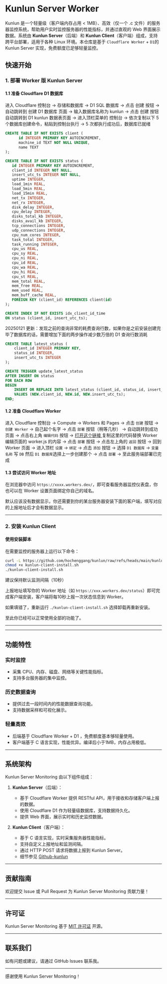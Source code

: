 # Kunlun Server Worker

Kunlun 是一个轻量级（客户端内存占用 < 1MB）、高效（仅一个 .c 文件）的服务器监控系统，帮助用户实时监控服务器的性能指标，并通过直观的 Web 界面展示数据。系统由 **Kunlun Server**（后端）和 **Kunlun Client**（客户端）组成，支持跨平台部署，适用于各种 Linux 环境。本仓库是基于 `Cloudflare Worker` + `D1`的 Kunlun Server 实现，免费额度已足够轻量监控。

## 快速开始

### 1. 部署 Worker 版 Kunlun Server

#### 1.1 准备 Cloudflare D1 数据库
进入 Cloudflare 控制台 -> 存储和数据库 -> D1 SQL 数据库 -> 点击 创建 按钮 ->
自动跳转到 创建 D1 数据库 页面 -> 输入数据库名称为 kunlun  -> 点击 创建 按钮
自动跳转到 D1 kunlun 数据表页面 -> 进入顶栏菜单的 控制台 -> 依次复制以下 5 个数据库创建命令，粘贴到控制台执行 -> 5 次都执行成功后，数据库已就绪

```SQL
CREATE TABLE IF NOT EXISTS client (
      id INTEGER PRIMARY KEY AUTOINCREMENT,
      machine_id TEXT NOT NULL UNIQUE,
      name TEXT
);
```

```SQL
CREATE TABLE IF NOT EXISTS status (
   id INTEGER PRIMARY KEY AUTOINCREMENT,
   client_id INTEGER NOT NULL, 
   insert_utc_ts INTEGER NOT NULL, 
   uptime INTEGER, 
   load_1min REAL, 
   load_5min REAL, 
   load_15min REAL, 
   net_tx INTEGER, 
   net_rx INTEGER, 
   disk_delay INTEGER, 
   cpu_delay INTEGER, 
   disks_total_kb INTEGER, 
   disks_avail_kb INTEGER, 
   tcp_connections INTEGER, 
   udp_connections INTEGER, 
   cpu_num_cores INTEGER, 
   task_total INTEGER, 
   task_running INTEGER, 
   cpu_us REAL, 
   cpu_sy REAL, 
   cpu_ni REAL, 
   cpu_id REAL, 
   cpu_wa REAL, 
   cpu_hi REAL, 
   cpu_st REAL, 
   mem_total REAL, 
   mem_free REAL, 
   mem_used REAL, 
   mem_buff_cache REAL, 
   FOREIGN KEY (client_id) REFERENCES client(id)
);
```


```SQL
CREATE INDEX IF NOT EXISTS idx_client_id_time
ON status (client_id, insert_utc_ts);
```


20250121 更新：发现之前的查询非常的耗费查询行数，如果你是之前安装创建完毕了数据库的话，需要增加下面的两步操作减少数万倍的 D1 查询行数消耗

```SQL
CREATE TABLE latest_status (
    client_id INTEGER PRIMARY KEY,
    status_id INTEGER,
    insert_utc_ts INTEGER
);
```


```SQL
CREATE TRIGGER update_latest_status
AFTER INSERT ON status
FOR EACH ROW
BEGIN
    INSERT OR REPLACE INTO latest_status (client_id, status_id, insert_utc_ts)
    VALUES (NEW.client_id, NEW.id, NEW.insert_utc_ts);
END;
```



#### 1.2 准备 Cloudflare Worker

进入 Cloudflare 控制台 -> Compute -> Workers 和 Pages -> 点击 `创建` 按钮 -> `创建 Worker` -> 自己起个名字 -> 点击 `部署` 按钮（稍等几秒） -> 自动跳转到成功页面 -> 点击右上角 `编辑代码` 按钮 -> [打开这个链接 ](https://github.com/hochenggang/kunlun-server-worker/blob/main/kunlun.worker.js)复制这里的代码替换 Worker 编辑页面的 worker.js 的内容 -> 点击 `部署` 按钮 -> 点击左上角的 `返回` 按钮 -> 回到 Worker 页面 -> 进入顶栏 `设置` -> `绑定` -> 点击 `添加` 按钮 -> 选择 `D1 数据库` -> `变量名称` 写 `DB`  然后 `D1 数据库`选择上一步创建那个 -> 点击 `部署` ->  至此服务端部署已完成


#### 1.3 尝试访问 Worker 地址

在浏览器中访问 `https://xxxx.workers.dev/`，即可查看服务器监控仪表盘，你也可以在 Worker 设置页面绑定你自己的域名。

默认应该没有数据显示，你还需要到你的某台服务器安装下面的客户端，填写对应的上报地址后才会有数据显示。

---

### 2. 安装 Kunlun Client


#### 使用安装脚本

在需要监控的服务器上运行以下命令：

```bash
curl -L https://github.com/hochenggang/kunlun/raw/refs/heads/main/kunlun-client-install.sh -o kunlun-client-install.sh
chmod +x kunlun-client-install.sh
./kunlun-client-install.sh
```

建议保持默认监测间隔（10秒）

上报地址填写你的 Worker 地址（如 `https://xxx.workers.dev/status`）即可完成客户端安装，客户端将每10秒上报一次状态信息到 Worker。

如果填错了，重新运行 `./kunlun-client-install.sh` 选择卸载再重新安装。


至此你已经可以正常使用全部的功能了。

---
---


## 功能特性

### **实时监控**
- 采集 CPU、内存、磁盘、网络等关键性能指标。
- 支持多台服务器的集中监控。

### **历史数据查询**
- 提供过去一段时间内的性能数据查询功能。
- 支持数据采样和可视化展示。

### **轻量高效**
- 后端基于 Cloudflare Worker + D1 ，免费额度基本够轻量使用。
- 客户端基于 C 语言实现，性能优异。编译后小于1MB，内存占用极低。

---

## 系统架构

Kunlun Server Monitoring 由以下组件组成：

1. **Kunlun Server**（后端）：
   - 基于 Cloudflare Worker 提供 RESTful API，用于接收和存储客户端上报的数据。
   - 使用 Cloudflare D1 作为轻量级数据库，支持数据持久化。
   - 提供 Web 界面，展示实时和历史监控数据。

2. **Kunlun Client**（客户端）：
   - 基于 C 语言实现，实时采集服务器性能指标。
   - 支持自定义上报地址和监测间隔。
   - 通过 HTTP POST 请求将数据上报到 Kunlun Server。
   - 细节参见 [Github-kunlun](https://github.com/hochenggang/kunlun.git)



---

## 贡献指南

欢迎提交 Issue 或 Pull Request 为 Kunlun Server Monitoring 贡献力量！

---

## 许可证

Kunlun Server Monitoring 基于 [MIT 许可证](https://opensource.org/licenses/MIT) 开源。

---

## 联系我们

如有问题或建议，请通过 GitHub Issues 联系我。

---

感谢使用 Kunlun Server Monitoring！